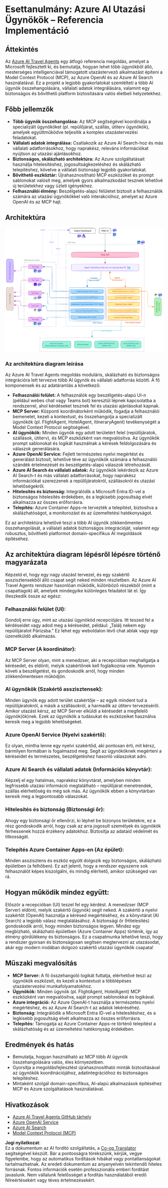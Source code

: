 <!--
CO_OP_TRANSLATOR_METADATA:
{
  "original_hash": "4d3415b9d2bf58bc69be07f945a69e07",
  "translation_date": "2025-07-14T06:04:37+00:00",
  "source_file": "09-CaseStudy/travelagentsample.md",
  "language_code": "hu"
}
-->
# Esettanulmány: Azure AI Utazási Ügynökök – Referencia Implementáció

## Áttekintés

Az [Azure AI Travel Agents](https://github.com/Azure-Samples/azure-ai-travel-agents) egy átfogó referencia megoldás, amelyet a Microsoft fejlesztett ki, és bemutatja, hogyan lehet több ügynökből álló, mesterséges intelligenciával támogatott utazástervező alkalmazást építeni a Model Context Protocol (MCP), az Azure OpenAI és az Azure AI Search használatával. Ez a projekt a legjobb gyakorlatokat szemlélteti a több AI ügynök összehangolására, vállalati adatok integrálására, valamint egy biztonságos és bővíthető platform biztosítására valós életbeli helyzetekhez.

## Főbb jellemzők
- **Több ügynök összehangolása:** Az MCP segítségével koordinálja a specializált ügynököket (pl. repülőjárat, szállás, útiterv ügynökök), amelyek együttműködve teljesítik a komplex utazástervezési feladatokat.
- **Vállalati adatok integrálása:** Csatlakozik az Azure AI Search-hoz és más vállalati adatforrásokhoz, hogy naprakész, releváns információkat nyújtson az utazási ajánlásokhoz.
- **Biztonságos, skálázható architektúra:** Az Azure szolgáltatásait használja hitelesítéshez, jogosultságkezeléshez és skálázható telepítéshez, követve a vállalati biztonsági legjobb gyakorlatokat.
- **Bővíthető eszköztár:** Újrahasznosítható MCP eszközöket és prompt sablonokat valósít meg, amelyek gyors alkalmazkodást tesznek lehetővé új területekhez vagy üzleti igényekhez.
- **Felhasználói élmény:** Beszélgetés-alapú felületet biztosít a felhasználók számára az utazási ügynökökkel való interakcióhoz, amelyet az Azure OpenAI és az MCP hajt.

## Architektúra
![Architecture](https://raw.githubusercontent.com/Azure-Samples/azure-ai-travel-agents/main/docs/ai-travel-agents-architecture-diagram.png)

### Az architektúra diagram leírása

Az Azure AI Travel Agents megoldás moduláris, skálázható és biztonságos integrációra lett tervezve több AI ügynök és vállalati adatforrás között. A fő komponensek és az adatáramlás a következő:

- **Felhasználói felület:** A felhasználók egy beszélgetés-alapú UI-n (például webes chat vagy Teams bot) keresztül lépnek kapcsolatba a rendszerrel, ahol kérdéseket tesznek fel és utazási ajánlásokat kapnak.
- **MCP Server:** Központi koordinátorként működik, fogadja a felhasználói bemenetet, kezeli a kontextust, és összehangolja a specializált ügynökök (pl. FlightAgent, HotelAgent, ItineraryAgent) tevékenységét a Model Context Protocol segítségével.
- **AI ügynökök:** Minden ügynök egy adott területért felel (repülőjáratok, szállások, útiterv), és MCP eszközként van megvalósítva. Az ügynökök prompt sablonokat és logikát használnak a kérések feldolgozására és válaszok generálására.
- **Azure OpenAI Service:** Fejlett természetes nyelvi megértést és generálást biztosít, lehetővé téve az ügynökök számára a felhasználói szándék értelmezését és beszélgetés-alapú válaszok létrehozását.
- **Azure AI Search és vállalati adatok:** Az ügynökök lekérdezik az Azure AI Search-t és más vállalati adatforrásokat, hogy naprakész információkat szerezzenek a repülőjáratokról, szállásokról és utazási lehetőségekről.
- **Hitelesítés és biztonság:** Integrálódik a Microsoft Entra ID-vel a biztonságos hitelesítés érdekében, és a legkisebb jogosultság elvét alkalmazza az összes erőforrásra.
- **Telepítés:** Azure Container Apps-re tervezték a telepítést, biztosítva a skálázhatóságot, a monitorozást és az üzemeltetési hatékonyságot.

Ez az architektúra lehetővé teszi a több AI ügynök zökkenőmentes összehangolását, a vállalati adatok biztonságos integrációját, valamint egy robusztus, bővíthető platformot domain-specifikus AI megoldások építéséhez.

## Az architektúra diagram lépésről lépésre történő magyarázata
Képzeld el, hogy egy nagy utazást tervezel, és egy szakértő asszisztensekből álló csapat segít neked minden részletben. Az Azure AI Travel Agents rendszer hasonlóan működik, különböző részekből (mint a csapattagok) áll, amelyek mindegyike különleges feladatot lát el. Így illeszkedik össze az egész:

### Felhasználói felület (UI):
Gondolj erre úgy, mint az utazási ügynököd recepciójára. Itt teszed fel a kérdéseidet vagy adod meg a kéréseidet, például: „Találj nekem egy repülőjáratot Párizsba.” Ez lehet egy weboldalon lévő chat ablak vagy egy üzenetküldő alkalmazás.

### MCP Server (A koordinátor):
Az MCP Server olyan, mint a menedzser, aki a recepcióban meghallgatja a kérésedet, és eldönti, melyik szakértőnek kell foglalkoznia vele. Nyomon követi a beszélgetést, és gondoskodik arról, hogy minden zökkenőmentesen működjön.

### AI ügynökök (Szakértő asszisztensek):
Minden ügynök egy adott terület szakértője – az egyik mindent tud a repülőjáratokról, a másik a szállásokról, a harmadik az útiterv tervezéséről. Amikor utazást kérsz, az MCP Server elküldi a kérésedet a megfelelő ügynök(ök)nek. Ezek az ügynökök a tudásukat és eszközeiket használva keresik meg a legjobb lehetőségeket.

### Azure OpenAI Service (Nyelvi szakértő):
Ez olyan, mintha lenne egy nyelvi szakértőd, aki pontosan érti, mit kérsz, bármilyen formában is fogalmazod meg. Segít az ügynököknek megérteni a kéréseidet és természetes, beszélgetéshez hasonló válaszokat adni.

### Azure AI Search és vállalati adatok (Információs könyvtár):
Képzelj el egy hatalmas, naprakész könyvtárat, amelyben minden legfrissebb utazási információ megtalálható – repülőjárat menetrendek, szállás elérhetőség és még sok más. Az ügynökök ebben a könyvtárban keresik meg a legpontosabb válaszokat.

### Hitelesítés és biztonság (Biztonsági őr):
Ahogy egy biztonsági őr ellenőrzi, ki léphet be bizonyos területekre, ez a rész gondoskodik arról, hogy csak az arra jogosult személyek és ügynökök férhessenek hozzá érzékeny adatokhoz. Biztosítja az adataid védelmét és titkosságát.

### Telepítés Azure Container Apps-en (Az épület):
Minden asszisztens és eszköz együtt dolgozik egy biztonságos, skálázható épületben (a felhőben). Ez azt jelenti, hogy a rendszer egyszerre sok felhasználót képes kiszolgálni, és mindig elérhető, amikor szükséged van rá.

## Hogyan működik mindez együtt:

Először a recepcióban (UI) teszel fel egy kérdést.
A menedzser (MCP Server) eldönti, melyik szakértő (ügynök) segít neked.
A szakértő a nyelvi szakértőt (OpenAI) használja a kérésed megértéséhez, és a könyvtárat (AI Search) a legjobb válasz megtalálásához.
A biztonsági őr (Hitelesítés) gondoskodik arról, hogy minden biztonságos legyen.
Mindez egy megbízható, skálázható épületben (Azure Container Apps) történik, így az élmény gördülékeny és biztonságos.
Ez a csapatmunka lehetővé teszi, hogy a rendszer gyorsan és biztonságosan segítsen megtervezni az utazásodat, akár egy modern irodában dolgozó szakértő utazási ügynökök csapata!

## Műszaki megvalósítás
- **MCP Server:** A fő összehangoló logikát futtatja, elérhetővé teszi az ügynökök eszközeit, és kezeli a kontextust a többlépéses utazástervezési munkafolyamatokhoz.
- **Ügynökök:** Minden ügynök (pl. FlightAgent, HotelAgent) MCP eszközként van megvalósítva, saját prompt sablonokkal és logikával.
- **Azure integráció:** Az Azure OpenAI-t használja a természetes nyelvi megértéshez, és az Azure AI Search-t az adatok lekéréséhez.
- **Biztonság:** Integrálódik a Microsoft Entra ID-vel a hitelesítéshez, és a legkisebb jogosultság elvét alkalmazza az összes erőforrásra.
- **Telepítés:** Támogatja az Azure Container Apps-re történő telepítést a skálázhatóság és az üzemeltetési hatékonyság érdekében.

## Eredmények és hatás
- Bemutatja, hogyan használható az MCP több AI ügynök összehangolására valós, éles környezetben.
- Gyorsítja a megoldásfejlesztést újrahasznosítható minták biztosításával az ügynökök koordinációjához, adatintegrációhoz és biztonságos telepítéshez.
- Mintaként szolgál domain-specifikus, AI-alapú alkalmazások építéséhez MCP és Azure szolgáltatások használatával.

## Hivatkozások
- [Azure AI Travel Agents GitHub tárhely](https://github.com/Azure-Samples/azure-ai-travel-agents)
- [Azure OpenAI Service](https://azure.microsoft.com/en-us/products/ai-services/openai-service/)
- [Azure AI Search](https://azure.microsoft.com/en-us/products/ai-services/ai-search/)
- [Model Context Protocol (MCP)](https://modelcontextprotocol.io/)

**Jogi nyilatkozat**:  
Ez a dokumentum az AI fordító szolgáltatás, a [Co-op Translator](https://github.com/Azure/co-op-translator) segítségével készült. Bár a pontosságra törekszünk, kérjük, vegye figyelembe, hogy az automatikus fordítások hibákat vagy pontatlanságokat tartalmazhatnak. Az eredeti dokumentum az anyanyelvén tekintendő hiteles forrásnak. Fontos információk esetén professzionális emberi fordítást javaslunk. Nem vállalunk felelősséget a fordítás használatából eredő félreértésekért vagy téves értelmezésekért.